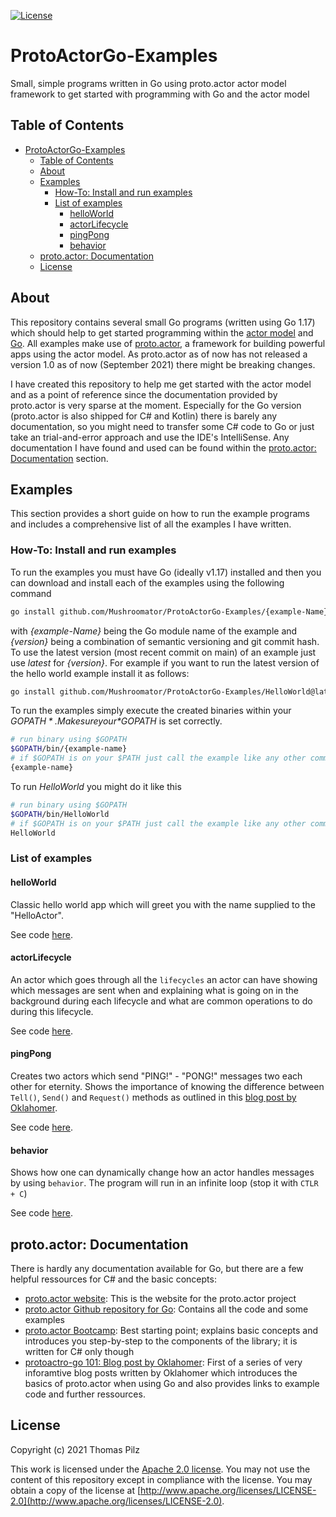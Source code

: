 [![License](https://img.shields.io/badge/License-Apache%202.0-blue.svg)](https://opensource.org/licenses/Apache-2.0)

# ProtoActorGo-Examples
Small, simple programs written in Go using proto.actor actor model framework to get started with programming with Go and the actor model

## Table of Contents
- [ProtoActorGo-Examples](#protoactorgo-examples)
  - [Table of Contents](#table-of-contents)
  - [About](#about)
  - [Examples](#examples)
    - [How-To: Install and run examples](#how-to-install-and-run-examples)
    - [List of examples](#list-of-examples)
      - [helloWorld](#helloworld)
      - [actorLifecycle](#actorlifecycle)
      - [pingPong](#pingpong)
      - [behavior](#behavior)
  - [proto.actor: Documentation](#protoactor-documentation)
  - [License](#license)

## About
This repository contains several small Go programs (written using Go 1.17) which should help to get started programming within the [actor model](https://en.wikipedia.org/wiki/Actor_model) and [Go](https://golang.org/).
All examples make use of [proto.actor](https://proto.actor/), a framework for building powerful apps using the actor model.
As proto.actor as of now has not released a version 1.0 as of now (September 2021) there might be breaking changes.

I have created this repository to help me get started with the actor model and as a point of reference since the documentation provided by proto.actor is very sparse at the moment. Especially for the Go version (proto.actor is also shipped for C# and Kotlin) there is barely any documentation, so you might need to transfer some C# code to Go or just take an trial-and-error approach and use the IDE's IntelliSense.
Any documentation I have found and used can be found within the [proto.actor: Documentation](#protoactor-documentation) section.

## Examples
This section provides a short guide on how to run the example programs and includes a comprehensive list of all the examples I have written.

### How-To: Install and run examples
To run the examples you must have Go (ideally v1.17) installed and then you can download and install each of the examples using the following command
```bash
go install github.com/Mushroomator/ProtoActorGo-Examples/{example-Name}@{Version}
```
with *{example-Name}* being the Go module name of the example and *{version}* being a combination of semantic versioning and git commit hash.
To use the latest version (most recent commit on main) of an example just use *latest* for *{version}*.
For example if you want to run the latest version of the hello world example install it as follows:
```bash
go install github.com/Mushroomator/ProtoActorGo-Examples/HelloWorld@latest
```
To run the examples simply execute the created binaries within your *$GOPATH*. Make sure your *$GOPATH* is set correctly.
```bash
# run binary using $GOPATH
$GOPATH/bin/{example-name}
# if $GOPATH is on your $PATH just call the example like any other command/ binary
{example-name}
```
To run *HelloWorld* you might do it like this
```bash
# run binary using $GOPATH
$GOPATH/bin/HelloWorld
# if $GOPATH is on your $PATH just call the example like any other command/ binary
HelloWorld
```

### List of examples
#### helloWorld
Classic hello world app which will greet you with the name supplied to the "HelloActor".

See code [here](helloWorld/main.go).

#### actorLifecycle
An actor which goes through all the `lifecycles` an actor can have showing which messages are sent when and explaining what is going on in the background during each lifecycle and what are common operations to do during this lifecycle.

See code [here](actorLifecycle/main.go).

#### pingPong
Creates two actors which send "PING!" - "PONG!" messages two each other for eternity. 
Shows the importance of knowing the difference between `Tell()`, `Send()` and `Request()` methods as outlined in this [blog post by Oklahomer](https://blog.oklahome.net/2018/09/protoactor-go-messaging-protocol.html).

See code [here](pingPong/main.go).

#### behavior
Shows how one can dynamically change how an actor handles messages by using `behavior`.
The program will run in an infinite loop (stop it with `CTLR + C`)

See code [here](behavior/main.go).

## proto.actor: Documentation
There is hardly any documentation available for Go, but there are a few helpful ressources for C# and the basic concepts:
- [proto.actor website](https://proto.actor/): This is the website for the proto.actor project
- [proto.actor Github repository for Go](https://github.com/AsynkronIT/protoactor-go): Contains all the code and some examples
- [proto.actor Bootcamp](https://proto.actor/docs/bootcamp/): Best starting point; explains basic concepts and introduces you step-by-step to the components of the library; it is written for C# only though
- [protoactro-go 101: Blog post by Oklahomer](https://blog.oklahome.net/2018/07/protoactor-go-introduction.html): First of a series of very inforamtive blog posts written by Oklahomer which introduces the basics of proto.actor when using Go and also provides links to example code and further ressources.

## License
Copyright (c) 2021 Thomas Pilz

This work is licensed under the [Apache 2.0 license](LICENSE). You may not use the content of this repository except in compliance with the license. You may obtain a copy of the license at [http://www.apache.org/licenses/LICENSE-2.0](http://www.apache.org/licenses/LICENSE-2.0).